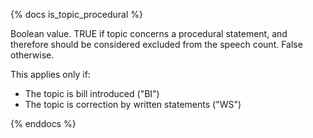 {% docs is_topic_procedural %}

Boolean value. TRUE if topic concerns a procedural statement, and therefore should be considered excluded from the speech count. False otherwise.

This applies only if:

* The topic is bill introduced ("BI")
* The topic is correction by written statements ("WS")

{% enddocs %}
